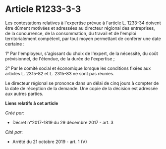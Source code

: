 # Article R1233-3-3

Les contestations relatives à l'expertise prévue à l'article L. 1233-34 doivent être dûment motivées et adressées au
directeur régional des entreprises, de la concurrence, de la consommation, du travail et de l'emploi territorialement
compétent, par tout moyen permettant de conférer une date certaine :

1° Par l'employeur, s'agissant du choix de l'expert, de la nécessité, du coût prévisionnel, de l'étendue, de la durée de
l'expertise ;

2° Par le comité social et économique lorsque les conditions fixées aux articles L. 2315-82 et L. 2315-83 ne sont pas
réunies.

Le directeur régional se prononce dans un délai de cinq jours à compter de la date de réception de la demande. Une copie de
la décision est adressée aux autres parties.

**Liens relatifs à cet article**

_Créé par_:

  - Décret n°2017-1819 du 29 décembre 2017 - art. 3

_Cité par_:

  - Arrêté du 21 octobre 2019 - art. 1 (V)
